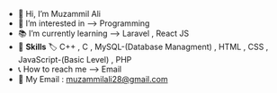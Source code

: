 - 👋 Hi, I’m Muzammil Ali
- 👀 I’m interested in --> Programming
- :books: I’m currently learning --> Laravel , React JS
- :pencil: <b>Skills</b> :label: C++ , C , MySQL-(Database Managment) , HTML , CSS , JavaScript-(Basic Level) , PHP
- :telephone_receiver: How to reach me --> Email
- :email: My Email : muzammilali28@gmail.com

<!---
muzammilali28/muzammilali28 is a ✨ special ✨ repository because its `README.md` (this file) appears on your GitHub profile.
You can click the Preview link to take a look at your changes.
--->
